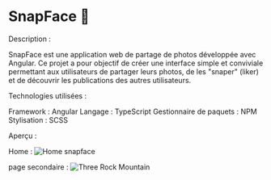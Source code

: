 # SnapFace 📸

Description :

SnapFace est une application web de partage de photos développée avec Angular. Ce projet a pour objectif de créer une interface simple et conviviale permettant aux utilisateurs de partager leurs photos, de les "snaper" (liker) et de découvrir les publications des autres utilisateurs.

Technologies utilisées :

Framework : Angular
Langage : TypeScript
Gestionnaire de paquets : NPM
Stylisation : SCSS

Aperçu :

Home : 
![Home snapface](https://github.com/user-attachments/assets/2aac64eb-91eb-4b0f-b11f-e88b1e2e51b9)

page secondaire : 
![Three Rock Mountain](https://github.com/user-attachments/assets/3e050df3-d7a0-434f-bbfd-471c26aea880)



